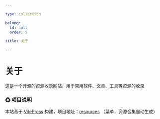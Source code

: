 ```yaml
---

type: collection

belong:
  id: null
  order: 5

title: 关于

---
```


# 关于

这是一个开源的资源收录网站，用于常用软件、文章、工具等资源的收录

### ♻ 项目说明

本站基于 [VitePress](https://vitepress.vuejs.org/) 构建，项目地址：[resources](https://github.com/xiaohuohumax/resources) （菜单，资源合集自动生成）
